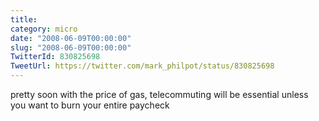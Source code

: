 ```yaml
---
title: 
category: micro
date: "2008-06-09T00:00:00"
slug: "2008-06-09T00:00:00"
TwitterId: 830825698
TweetUrl: https://twitter.com/mark_philpot/status/830825698
---
```


pretty soon with the price of gas, telecommuting will be essential unless you
want to burn your entire paycheck
